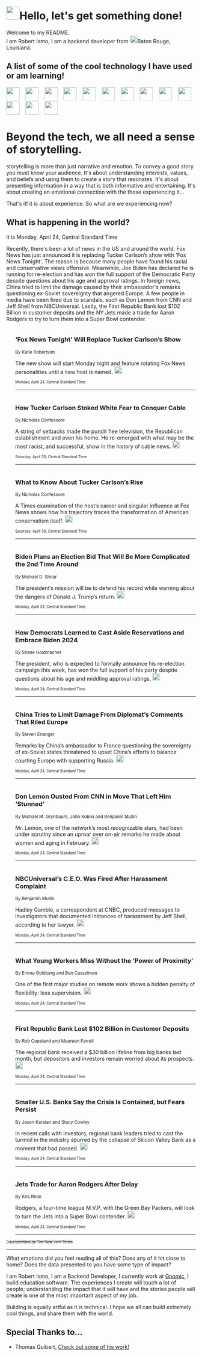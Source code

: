 <h1><img src="https://emojis.slackmojis.com/emojis/images/1643514375/3493/hot-coffee.gif?1643514375" width="35"/>Hello, let's get something done!</h1>

<p>Welcome to my README.<br/>
I am Robert Ismo, I am a backend developer from <img src="https://emojis.slackmojis.com/emojis/images/1638395689/50435/moulin_rouge.png?1638395689" width="20"/>Baton Rouge, Louisiana.</p>
<h2>A list of some of the cool technology I have used or am learning!</h2>
<p>
<img src="https://emojis.slackmojis.com/emojis/images/1643516091/21142/meow_bongotap.gif?1643516091" width="35" alt="">
<img src="https://img.shields.io/badge/Favorite%20Frontend%20Framework-SvelteKit-f83903" alt="">
<img src="https://img.shields.io/badge/Second%20Favorite-Vue-40b581" alt="">
<img src="https://img.shields.io/badge/Most%20Used%20Runtime-Nodejs-78b061" alt="">
<img src="https://emojis.slackmojis.com/emojis/images/1643517416/34482/fire.gif?1643517416" width="35" alt="">
<img src="https://img.shields.io/badge/Javascript%20But%20Better-Typescript-0078ca" alt="">
<img src="https://img.shields.io/badge/Favorite%20Language-Elixir-3e244d" alt="">
<img src="https://img.shields.io/badge/Containerize%20Everything-Docker-6ac9ef" alt="">
<img src="https://emojis.slackmojis.com/emojis/images/1643514596/5999/meow_party.gif?1643514596" width="35" alt="">
<img src="https://img.shields.io/badge/API%20Love%20Language-Graphql-de32a5" alt="">
<img src="https://img.shields.io/badge/Our%20Favorite%20Version%20Controller-Git-e94f33" alt="">
<img src="https://img.shields.io/badge/Favorite%20Database-Redis-d42d1d" alt="">
<img src="https://emojis.slackmojis.com/emojis/images/1643514559/5584/deployparrot.gif?1643514559" width="35" alt="">
<img src="https://img.shields.io/badge/Container%20Interstate-RabbitMQ-f66200" alt="">
<img src="https://img.shields.io/badge/Gotta%20Learn-Kubernetes-316adf" alt="">
<img src="https://img.shields.io/badge/Really%20Mature%20Now-WASM-654fef" alt="">
<img src="https://emojis.slackmojis.com/emojis/images/1666642497/61942/dance_vibe.gif?1666642497" width="35" alt="">
<img src="https://img.shields.io/badge/For%20My%20M1-ARM64-657d96" alt="">
<img src="https://img.shields.io/badge/Loving%20This%20So%20Much-TailwindCSS-17bcb5" alt="">
<img src="https://img.shields.io/badge/Cool%20Build%20Tool-Vite-f9cb24" alt="">
<img src="https://emojis.slackmojis.com/emojis/images/1669231376/62819/working-on-it.gif?1669231376" width="35" alt="">
<img src="https://img.shields.io/badge/Fun%20and%20Easy%20Database-MongoDB-5f8c49" alt="">
<img src="https://img.shields.io/badge/JS%20Life%20Support-NPM-c73737" alt="">
<img src="https://img.shields.io/badge/I%20Liked%20It-DynamoDB-0073b9" alt="">
<img src="https://emojis.slackmojis.com/emojis/images/1643514045/46/question.gif?1643514045" width="35" alt="">
<img src="https://img.shields.io/badge/cool-React-60d6f9" alt="">
<img src="https://img.shields.io/badge/Future%20Big%20Project-Lambda-f37e00" alt="">
<img src="https://img.shields.io/badge/NPM%20But%20Better-PNPM-f1aa07" alt="">
<img src="https://emojis.slackmojis.com/emojis/images/1643514943/9662/fbwow.gif?1643514943" width="35" alt="">
<img src="https://img.shields.io/badge/First%20Language-C-662079" alt="">
<img src="https://img.shields.io/badge/Where%20I%20Deploy%20Frontend-Vercel-000000" alt="">
<img src="https://img.shields.io/badge/Who%20Does%20not%20Want%20an%20App-Swift-f9492a" alt="">
<img src="https://emojis.slackmojis.com/emojis/images/1643514058/151/javascript.png?1643514058" width="35" alt="">
<img src="https://img.shields.io/badge/cool-Python-fbd542" alt="">
<img src="https://img.shields.io/badge/Favorite%20Something-Stripe-656cdc" alt="">
<img src="https://img.shields.io/badge/Of%20Course-HTML5-ed6327" alt="">
<img src="https://emojis.slackmojis.com/emojis/images/1660415405/60731/bomb.gif?1660415405" width="35" alt="">
<img src="https://img.shields.io/badge/hate-CSS-2964ec" alt="">
<img src="https://img.shields.io/badge/Learning-CircleCI-141215" alt="">
<img src="https://img.shields.io/badge/Learning-Rust-fbbb3b" alt="">
<img src="https://emojis.slackmojis.com/emojis/images/1660415397/60712/writing-hand.gif?1660415397" width="35" alt="">
<img src="https://img.shields.io/badge/Dev%20Browser%20of%20Choice-Firefox-cc4e26" alt="">
<img src="https://img.shields.io/badge/Recoverying%20From%20Windows-UNIX-1781e3" alt="">
<img src="https://img.shields.io/badge/LOVE-LogSeq-90c1c2" alt="">
<img src="https://emojis.slackmojis.com/emojis/images/1643514066/223/kirby.gif?1643514066" width="35" alt="">
<img src="https://img.shields.io/badge/Daily%20Driver-MacOS-e6e6e8" alt="">
<img src="https://img.shields.io/badge/Git%20Server-Github-000000" alt="">
<img src="https://img.shields.io/badge/enjoyable-EC2-f17428" alt="">
<img src="https://emojis.slackmojis.com/emojis/images/1643514239/2069/excited.gif?1643514239" width="35" alt="">
</p>
<h1>Beyond the tech, we all need a sense of storytelling.</h1>
<p>storytelling is more than just narrative and emotion. To convey a good story you must know your audience. It's about understanding interests, values, and beliefs and using them to create a story that resonates. It's about presenting information in a way that is both informative and entertaining. It's about creating an emotional connection with the those experiencing it...</p>
<p>That's it! it is about experience. So what are we experiencing now?</p>
<h2>What is happening in the world?</h2>
<p>It is Monday, April 24, Central Standard Time</p>
<p>
Recently, there&#39;s been a lot of news in the US and around the world. Fox News has just announced it is replacing Tucker Carlson’s show with &#39;Fox News Tonight&#39;. The reason is because many people have found his racial and conservative views offensive. Meanwhile, Joe Biden has declared he is running for re-election and has won the full support of the Democratic Party despite questions about his age and approval ratings. In foreign news, China tried to limit the damage caused by their ambassador&#39;s remarks questioning ex-Soviet sovereignty that angered Europe. A few people in media have been fired due to scandals, such as Don Lemon from CNN and Jeff Shell from NBCUniversal. Lastly, the First Republic Bank lost $102 Billion in customer deposits and the NY Jets made a trade for Aaron Rodgers to try to turn them into a Super Bowl contender.</p>
<ol>
<img src="https://img.shields.io/badge/-business-blue" alt="">
<h3>‘Fox News Tonight’ Will Replace Tucker Carlson’s Show</h3>
<sub>By Katie Robertson</sub>
<p>The new show will start Monday night and feature rotating Fox News personalities until a new host is named.  <a href="https://nyti.ms/40EUzsC"><img src="https://developer.nytimes.com/files/poweredby_nytimes_30b.png?v=1583354208352" height="20"></a></p>
<sub><sub>Monday, April 24, Central Standard Time</sub></sub>
<hr/>
<img src="https://img.shields.io/badge/-us-blue" alt="">
<h3>How Tucker Carlson Stoked White Fear to Conquer Cable</h3>
<sub>By Nicholas Confessore</sub>
<p>A string of setbacks made the pundit flee television, the Republican establishment and even his home. He re-emerged with what may be the most racist, and successful, show in the history of cable news.  <a href="https://nyti.ms/3F3W2Q7"><img src="https://developer.nytimes.com/files/poweredby_nytimes_30b.png?v=1583354208352" height="20"></a></p>
<sub><sub>Saturday, April 30, Central Standard Time</sub></sub>
<hr/>
<img src="https://img.shields.io/badge/-business-blue" alt="">
<h3>What to Know About Tucker Carlson’s Rise</h3>
<sub>By Nicholas Confessore</sub>
<p>A Times examination of the host’s career and singular influence at Fox News shows how his trajectory traces the transformation of American conservatism itself.  <a href="https://nyti.ms/37ZP02y"><img src="https://developer.nytimes.com/files/poweredby_nytimes_30b.png?v=1583354208352" height="20"></a></p>
<sub><sub>Saturday, April 30, Central Standard Time</sub></sub>
<hr/>
<img src="https://img.shields.io/badge/-us-blue" alt="">
<h3>Biden Plans an Election Bid That Will Be More Complicated the 2nd Time Around</h3>
<sub>By Michael D. Shear</sub>
<p>The president’s mission will be to defend his record while warning about the dangers of Donald J. Trump’s return.  <a href="https://nyti.ms/3ArpfTI"><img src="https://developer.nytimes.com/files/poweredby_nytimes_30b.png?v=1583354208352" height="20"></a></p>
<sub><sub>Monday, April 24, Central Standard Time</sub></sub>
<hr/>
<img src="https://img.shields.io/badge/-us-blue" alt="">
<h3>How Democrats Learned to Cast Aside Reservations and Embrace Biden 2024</h3>
<sub>By Shane Goldmacher</sub>
<p>The president, who is expected to formally announce his re-election campaign this week, has won the full support of his party despite questions about his age and middling approval ratings.  <a href="https://nyti.ms/41Tp1Ao"><img src="https://developer.nytimes.com/files/poweredby_nytimes_30b.png?v=1583354208352" height="20"></a></p>
<sub><sub>Monday, April 24, Central Standard Time</sub></sub>
<hr/>
<img src="https://img.shields.io/badge/-world-blue" alt="">
<h3>China Tries to Limit Damage From Diplomat’s Comments That Riled Europe</h3>
<sub>By Steven Erlanger</sub>
<p>Remarks by China’s ambassador to France questioning the sovereignty of ex-Soviet states threatened to upset China’s efforts to balance courting Europe with supporting Russia.  <a href="https://nyti.ms/3LlI3d7"><img src="https://developer.nytimes.com/files/poweredby_nytimes_30b.png?v=1583354208352" height="20"></a></p>
<sub><sub>Monday, April 24, Central Standard Time</sub></sub>
<hr/>
<img src="https://img.shields.io/badge/-business-blue" alt="">
<h3>Don Lemon Ousted From CNN in Move That Left Him ‘Stunned’</h3>
<sub>By Michael M. Grynbaum, John Koblin and Benjamin Mullin</sub>
<p>Mr. Lemon, one of the network’s most recognizable stars, had been under scrutiny since an uproar over on-air remarks he made about women and aging in February.  <a href="https://nyti.ms/3NaIV5Q"><img src="https://developer.nytimes.com/files/poweredby_nytimes_30b.png?v=1583354208352" height="20"></a></p>
<sub><sub>Monday, April 24, Central Standard Time</sub></sub>
<hr/>
<img src="https://img.shields.io/badge/-business-blue" alt="">
<h3>NBCUniversal’s C.E.O. Was Fired After Harassment Complaint</h3>
<sub>By Benjamin Mullin</sub>
<p>Hadley Gamble, a correspondent at CNBC, produced messages to investigators that documented instances of harassment by Jeff Shell, according to her lawyer.  <a href="https://nyti.ms/441clcE"><img src="https://developer.nytimes.com/files/poweredby_nytimes_30b.png?v=1583354208352" height="20"></a></p>
<sub><sub>Monday, April 24, Central Standard Time</sub></sub>
<hr/>
<img src="https://img.shields.io/badge/-business-blue" alt="">
<h3>What Young Workers Miss Without the ‘Power of Proximity’</h3>
<sub>By Emma Goldberg and Ben Casselman</sub>
<p>One of the first major studies on remote work shows a hidden penalty of flexibility: less supervision.  <a href="https://nyti.ms/440Oytl"><img src="https://developer.nytimes.com/files/poweredby_nytimes_30b.png?v=1583354208352" height="20"></a></p>
<sub><sub>Monday, April 24, Central Standard Time</sub></sub>
<hr/>
<img src="https://img.shields.io/badge/-business-blue" alt="">
<h3>First Republic Bank Lost $102 Billion in Customer Deposits</h3>
<sub>By Rob Copeland and Maureen Farrell</sub>
<p>The regional bank received a $30 billion lifeline from big banks last month, but depositors and investors remain worried about its prospects.  <a href="https://nyti.ms/3LoxtCf"><img src="https://developer.nytimes.com/files/poweredby_nytimes_30b.png?v=1583354208352" height="20"></a></p>
<sub><sub>Monday, April 24, Central Standard Time</sub></sub>
<hr/>
<img src="https://img.shields.io/badge/-business-blue" alt="">
<h3>Smaller U.S. Banks Say the Crisis Is Contained, but Fears Persist</h3>
<sub>By Jason Karaian and Stacy Cowley</sub>
<p>In recent calls with investors, regional bank leaders tried to cast the turmoil in the industry spurred by the collapse of Silicon Valley Bank as a moment that had passed.  <a href="https://nyti.ms/3N5NzC3"><img src="https://developer.nytimes.com/files/poweredby_nytimes_30b.png?v=1583354208352" height="20"></a></p>
<sub><sub>Monday, April 24, Central Standard Time</sub></sub>
<hr/>
<img src="https://img.shields.io/badge/-sports-blue" alt="">
<h3>Jets Trade for Aaron Rodgers After Delay</h3>
<sub>By Kris Rhim</sub>
<p>Rodgers, a four-time league M.V.P. with the Green Bay Packers, will look to turn the Jets into a Super Bowl contender.  <a href="https://nyti.ms/40DwqCN"><img src="https://developer.nytimes.com/files/poweredby_nytimes_30b.png?v=1583354208352" height="20"></a></p>
<sub><sub>Monday, April 24, Central Standard Time</sub></sub>
<hr/>
</ol>
<a href="https://developer.nytimes.com"><sub><sub>Data provided by The New York Times</sub></sub></a>
<hr/>
<p>What emotions did you feel reading all of this? Does any of it hit close to home? Does the data presented to you have some type of impact?</p>
<p>I am Robert Ismo, I am a Backend Developer, I currently work at <a href="https://gnomic.education/">Gnomic</a>, I build education software. The experiences I create will touch a lot of people; understanding the impact that it will have and the stories people will create is one of the most important aspect of my job.</p>
<p>Building is equally artful as it is technical. I hope we all can build extremely cool things, and share them with the world.</p>
<h2>Special Thanks to...</h2>
<ul>
<li>Thomas Guibert, <a href="https://github.com/thmsgbrt/thmsgbrt">Check out some of his work!</a></li>
</ul>